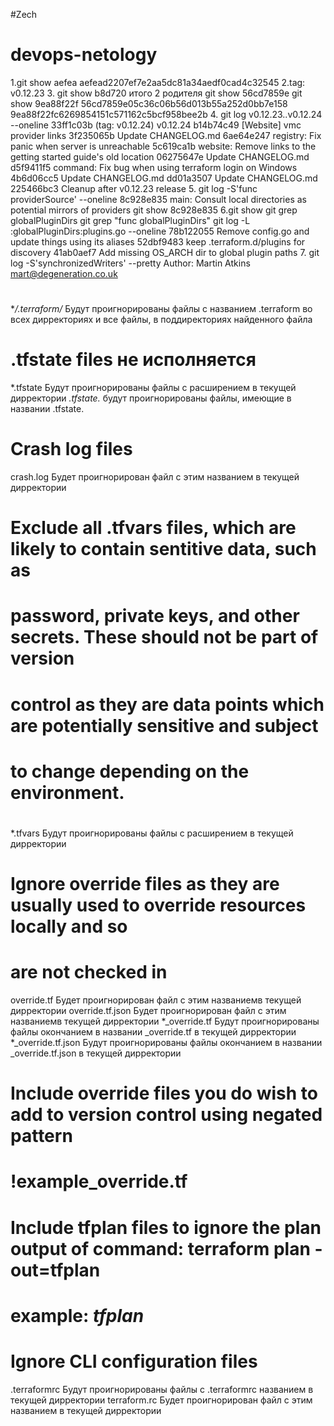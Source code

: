 #Zech
# devops-netology
1.git show aefea
aefead2207ef7e2aa5dc81a34aedf0cad4c32545
2.tag: v0.12.23
3. git show b8d720  итого 2 родителя
git show 56cd7859e
git show 9ea88f22f
56cd7859e05c36c06b56d013b55a252d0bb7e158
9ea88f22fc6269854151c571162c5bcf958bee2b
4. git log v0.12.23..v0.12.24 --oneline
33ff1c03b (tag: v0.12.24) v0.12.24
b14b74c49 [Website] vmc provider links
3f235065b Update CHANGELOG.md
6ae64e247 registry: Fix panic when server is unreachable
5c619ca1b website: Remove links to the getting started guide's old location
06275647e Update CHANGELOG.md
d5f9411f5 command: Fix bug when using terraform login on Windows
4b6d06cc5 Update CHANGELOG.md
dd01a3507 Update CHANGELOG.md
225466bc3 Cleanup after v0.12.23 release
5. git log -S'func providerSource' --oneline
8c928e835 main: Consult local directories as potential mirrors of providers
git show 8c928e835 
6.git show 
git grep globalPluginDirs
git grep "func globalPluginDirs"
git log -L :globalPluginDirs:plugins.go --oneline
78b122055 Remove config.go and update things using its aliases
52dbf9483 keep .terraform.d/plugins for discovery
41ab0aef7 Add missing OS_ARCH dir to global plugin paths
7. git log -S'synchronizedWriters' --pretty
Author: Martin Atkins <mart@degeneration.co.uk>




#
**/.terraform/* Будут проигнорированы файлы с названием .terraform во всех дирректориях и все файлы, в поддиректориях найденного файла


# .tfstate files не исполняется
*.tfstate Будут проигнорированы файлы с расширением в текущей дирректории
*.tfstate.* будут проигнорированы файлы, имеющие в названии .tfstate.

# Crash log files
crash.log Будет проигнорирован файл с этим названием в текущей дирректории

# Exclude all .tfvars files, which are likely to contain sentitive data, such as
# password, private keys, and other secrets. These should not be part of version
# control as they are data points which are potentially sensitive and subject
# to change depending on the environment.
#
*.tfvars Будут проигнорированы файлы с расширением в текущей дирректории

# Ignore override files as they are usually used to override resources locally and so
# are not checked in
override.tf Будет проигнорирован файл с этим названиемв текущей дирректории
override.tf.json Будет проигнорирован файл с этим названиемв текущей дирректории
*_override.tf Будут проигнорированы файлы окончанием в названии _override.tf в текущей дирректории
*_override.tf.json Будут проигнорированы файлы окончанием в названии _override.tf.json в текущей дирректории

# Include override files you do wish to add to version control using negated pattern
#
# !example_override.tf

# Include tfplan files to ignore the plan output of command: terraform plan -out=tfplan
# example: *tfplan*

# Ignore CLI configuration files
.terraformrc Будут проигнорированы файлы с .terraformrc названием в текущей дирректории
terraform.rc Будет проигнорирован файл с этим названием в текущей дирректории

